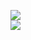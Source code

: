 [![](https://img.shields.io/badge/Made%20With-Github%20Spray-lightgrey.svg?style=for-the-badge&logo=github)](https://github.com/Annihil/github-spray#30946)  
[![](https://i.imgur.com/2DrTn0Z.gif)](https://github.com/Annihil/github-spray)
